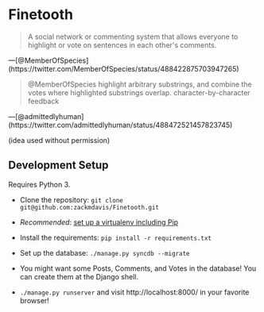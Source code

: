 # Finetooth

<blockquote>
A social network or commenting system that allows everyone to
highlight or vote on sentences in each other's comments.
</blockquote>
&mdash;[@MemberOfSpecies](https://twitter.com/MemberOfSpecies/status/488422875703947265)

<blockquote>
@MemberOfSpecies highlight arbitrary substrings, and combine the votes
where highlighted substrings overlap. character-by-character feedback
</blockquote>
&mdash;[@admittedlyhuman](https://twitter.com/admittedlyhuman/status/488472521457823745)

(idea used without permission)

## Development Setup

Requires Python 3.

* Clone the repository: `git clone git@github.com:zackmdavis/Finetooth.git`

* *Recommended*: [set up a virtualenv including
   Pip](https://docs.python.org/3/library/venv.html#an-example-of-extending-envbuilder)

* Install the requirements: `pip install -r requirements.txt`

* Set up the database: `./manage.py syncdb --migrate`

* You might want some Posts, Comments, and Votes in the database! You
  can create them at the Django shell.

* `./manage.py runserver` and visit http://localhost:8000/ in your
  favorite browser!